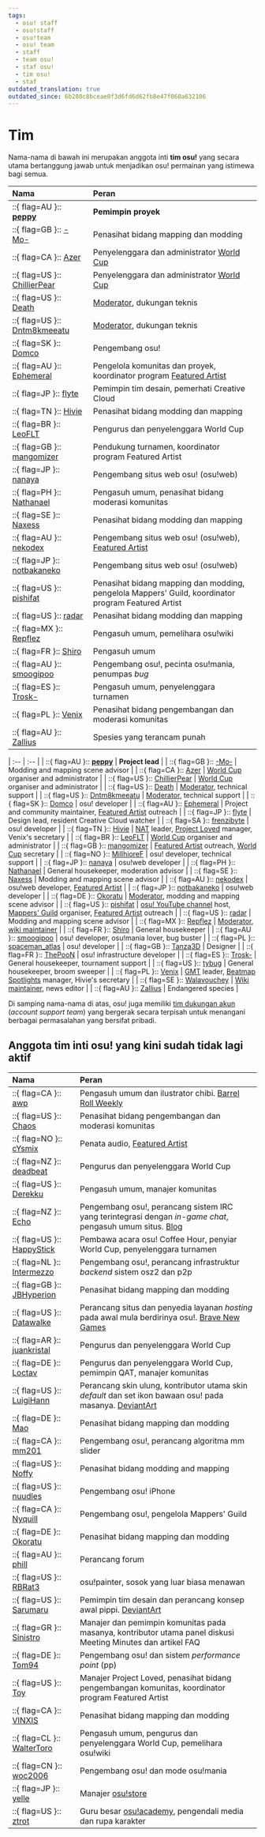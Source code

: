 ```yaml
---
tags:
  - osu! staff
  - osu!staff
  - osu!team
  - osu! team
  - staff
  - team osu!
  - staf osu!
  - tim osu!
  - staf
outdated_translation: true
outdated_since: 6b280c8bceae0f3d6fd6d62fb8e47f060a632106
---
```


# Tim

Nama-nama di bawah ini merupakan anggota inti **tim osu!** yang secara utama bertanggung jawab untuk menjadikan osu! permainan yang istimewa bagi semua.

| Nama | Peran |
| :-- | :-- |
| ::{ flag=AU }:: **[peppy](https://osu.ppy.sh/users/2)** | **Pemimpin proyek** |
| ::{ flag=GB }:: [-Mo-](https://osu.ppy.sh/users/2202163) | Penasihat bidang mapping dan modding |
| ::{ flag=CA }:: [Azer](https://osu.ppy.sh/users/2155578) | Penyelenggara dan administrator [World Cup](/wiki/Tournaments#official-world-cups) |
| ::{ flag=US }:: [ChillierPear](https://osu.ppy.sh/users/9501251) | Penyelenggara dan administrator [World Cup](/wiki/Tournaments#official-world-cups) |
| ::{ flag=US }:: [Death](https://osu.ppy.sh/users/3242450) | [Moderator](/wiki/People/Global_Moderation_Team), dukungan teknis |
| ::{ flag=US }:: [Dntm8kmeeatu](https://osu.ppy.sh/users/5428812) | [Moderator](/wiki/People/Global_Moderation_Team), dukungan teknis |
| ::{ flag=SK }:: [Domco](https://osu.ppy.sh/users/3562660) | Pengembang osu! |
| ::{ flag=AU }:: [Ephemeral](https://osu.ppy.sh/users/102335) | Pengelola komunitas dan proyek, koordinator program [Featured Artist](/wiki/People/Featured_Artists) |
| ::{ flag=JP }:: [flyte](https://osu.ppy.sh/users/3103765) | Pemimpin tim desain, pemerhati Creative Cloud |
| ::{ flag=TN }:: [Hivie](https://osu.ppy.sh/users/14102976) | Penasihat bidang modding dan mapping |
| ::{ flag=BR }:: [LeoFLT](https://osu.ppy.sh/users/3668779) | Pengurus dan penyelenggara World Cup |
| ::{ flag=GB }:: [mangomizer](https://osu.ppy.sh/users/1893718) | Pendukung turnamen, koordinator program Featured Artist |
| ::{ flag=JP }:: [nanaya](https://osu.ppy.sh/users/2387883) | Pengembang situs web osu! (osu!web) |
| ::{ flag=PH }:: [Nathanael](https://osu.ppy.sh/users/2295078) | Pengasuh umum, penasihat bidang moderasi komunitas |
| ::{ flag=SE }:: [Naxess](https://osu.ppy.sh/users/8129817) | Penasihat bidang modding dan mapping |
| ::{ flag=AU }:: [nekodex](https://osu.ppy.sh/users/102) | Pengembang situs web osu! (osu!web), [Featured Artist](https://osu.ppy.sh/beatmaps/artists/1) |
| ::{ flag=JP }:: [notbakaneko](https://osu.ppy.sh/users/10751776) | Pengembang situs web osu! (osu!web) |
| ::{ flag=US }:: [pishifat](https://osu.ppy.sh/users/3178418) | Penasihat bidang mapping dan modding, pengelola Mappers' Guild, koordinator program Featured Artist |
| ::{ flag=US }:: [radar](https://osu.ppy.sh/users/7131099) | Penasihat bidang modding dan mapping |
| ::{ flag=MX }:: [Repflez](https://osu.ppy.sh/users/201392) | Pengasuh umum, pemelihara osu!wiki |
| ::{ flag=FR }:: [Shiro](https://osu.ppy.sh/users/113005) | Pengasuh umum |
| ::{ flag=AU }:: [smoogipoo](https://osu.ppy.sh/users/1040328) | Pengembang osu!, pecinta osu!mania, penumpas *bug* |
| ::{ flag=ES }:: [Trosk-](https://osu.ppy.sh/users/3469385) | Pengasuh umum, penyelenggara turnamen |
| ::{ flag=PL }:: [Venix](https://osu.ppy.sh/users/5999631) | Penasihat bidang pengembangan dan moderasi komunitas |
| ::{ flag=AU }:: [Zallius](https://osu.ppy.sh/users/55) | Spesies yang terancam punah |

| :-- | :-- |
| ::{ flag=AU }:: **[peppy](https://osu.ppy.sh/users/2)** | **Project lead** |
| ::{ flag=GB }:: [-Mo-](https://osu.ppy.sh/users/2202163) | Modding and mapping scene advisor |
| ::{ flag=CA }:: [Azer](https://osu.ppy.sh/users/2155578) | [World Cup](/wiki/Tournaments#official-world-cups) organiser and administrator |
| ::{ flag=US }:: [ChillierPear](https://osu.ppy.sh/users/9501251) | [World Cup](/wiki/Tournaments#official-world-cups) organiser and administrator |
| ::{ flag=US }:: [Death](https://osu.ppy.sh/users/3242450) | [Moderator](/wiki/People/Global_Moderation_Team), technical support |
| ::{ flag=US }:: [Dntm8kmeeatu](https://osu.ppy.sh/users/5428812) | [Moderator](/wiki/People/Global_Moderation_Team), technical support |
| ::{ flag=SK }:: [Domco](https://osu.ppy.sh/users/3562660) | osu! developer |
| ::{ flag=AU }:: [Ephemeral](https://osu.ppy.sh/users/102335) | Project and community maintainer, [Featured Artist](/wiki/People/Featured_Artists) outreach |
| ::{ flag=JP }:: [flyte](https://osu.ppy.sh/users/3103765) | Design lead, resident Creative Cloud watcher |
| ::{ flag=SA }:: [frenzibyte](https://osu.ppy.sh/users/14210502) | osu! developer |
| ::{ flag=TN }:: [Hivie](https://osu.ppy.sh/users/14102976) | [NAT](/wiki/People/Nomination_Assessment_Team) leader, [Project Loved](/wiki/Community/Project_Loved) manager, Venix's secretary |
| ::{ flag=BR }:: [LeoFLT](https://osu.ppy.sh/users/3668779) | [World Cup](/wiki/Tournaments#official-world-cups) organiser and administrator |
| ::{ flag=GB }:: [mangomizer](https://osu.ppy.sh/users/1893718) | [Featured Artist](/wiki/People/Featured_Artists) outreach, [World Cup](/wiki/Tournaments#official-world-cups) secretary |
| ::{ flag=NO }:: [MillhioreF](https://osu.ppy.sh/users/941094) | osu! developer, technical support |
| ::{ flag=JP }:: [nanaya](https://osu.ppy.sh/users/2387883) | osu!web developer |
| ::{ flag=PH }:: [Nathanael](https://osu.ppy.sh/users/2295078) | General housekeeper, moderation advisor |
| ::{ flag=SE }:: [Naxess](https://osu.ppy.sh/users/8129817) | Modding and mapping scene advisor |
| ::{ flag=AU }:: [nekodex](https://osu.ppy.sh/users/102) | osu!web developer, [Featured Artist](https://osu.ppy.sh/beatmaps/artists/1) |
| ::{ flag=JP }:: [notbakaneko](https://osu.ppy.sh/users/10751776) | osu!web developer |
| ::{ flag=DE }:: [Okoratu](https://osu.ppy.sh/users/1623405) | [Moderator](/wiki/People/Global_Moderation_Team), modding and mapping scene advisor |
| ::{ flag=US }:: [pishifat](https://osu.ppy.sh/users/3178418) | [osu! YouTube channel](https://www.youtube.com/@osugame) host, [Mappers' Guild](/wiki/Community/Mappers_Guild) organiser, [Featured Artist](/wiki/People/Featured_Artists) outreach |
| ::{ flag=US }:: [radar](https://osu.ppy.sh/users/7131099) | Modding and mapping scene advisor |
| ::{ flag=MX }:: [Repflez](https://osu.ppy.sh/users/201392) | [Moderator](/wiki/People/Global_Moderation_Team), [wiki maintainer](/wiki/People/osu!_wiki_maintainers) |
| ::{ flag=FR }:: [Shiro](https://osu.ppy.sh/users/113005) | General housekeeper |
| ::{ flag=AU }:: [smoogipoo](https://osu.ppy.sh/users/1040328) | osu! developer, osu!mania lover, bug buster |
| ::{ flag=PL }:: [spaceman_atlas](https://osu.ppy.sh/users/3035836) | osu! developer |
| ::{ flag=GB }:: [Tanza3D](https://osu.ppy.sh/users/10379965) | Designer |
| ::{ flag=FR }:: [ThePooN](https://osu.ppy.sh/users/718454) | osu! infrastructure developer |
| ::{ flag=ES }:: [Trosk-](https://osu.ppy.sh/users/3469385) | General housekeeper, tournament support |
| ::{ flag=US }:: [tybug](https://osu.ppy.sh/users/12092800) | General housekeeper, broom sweeper |
| ::{ flag=PL }:: [Venix](https://osu.ppy.sh/users/5999631) | [GMT](/wiki/People/Global_Moderation_Team) leader, [Beatmap Spotlights](/wiki/Beatmap_Spotlights) manager, Hivie's secretary |
| ::{ flag=SE }:: [Walavouchey](https://osu.ppy.sh/users/5773079) | [Wiki maintainer](/wiki/People/osu!_wiki_maintainers), news editor |
| ::{ flag=AU }:: [Zallius](https://osu.ppy.sh/users/55) | Endangered species |

Di samping nama-nama di atas, osu! juga memiliki [tim dukungan akun](/wiki/People/Account_support_team) (*account support team*) yang bergerak secara terpisah untuk menangani berbagai permasalahan yang bersifat pribadi.

## Anggota tim inti osu! yang kini sudah tidak lagi aktif

| Nama | Peran |
| :-- | :-- |
| ::{ flag=CA }:: [awp](https://osu.ppy.sh/users/2650) | Pengasuh umum dan ilustrator chibi. [Barrel Roll Weekly](http://brw.twinkfish.com/) |
| ::{ flag=US }:: [Chaos](https://osu.ppy.sh/users/2628870) | Penasihat bidang pengembangan dan moderasi komunitas |
| ::{ flag=NO }:: [cYsmix](https://osu.ppy.sh/users/272870) | Penata audio, [Featured Artist](https://osu.ppy.sh/beatmaps/artists/2) |
| ::{ flag=NZ }:: [deadbeat](https://osu.ppy.sh/users/128370) | Pengurus dan penyelenggara World Cup |
| ::{ flag=US }:: [Derekku](https://osu.ppy.sh/users/91341) | Pengasuh umum, manajer komunitas |
| ::{ flag=NZ }:: [Echo](https://osu.ppy.sh/users/431) | Pengembang osu!, perancang sistem IRC yang terintegrasi dengan *in-game chat*, pengasuh umum situs. [Blog](http://blog.echo.sh/) |
| ::{ flag=US }:: [HappyStick](https://osu.ppy.sh/users/256802) | Pembawa acara osu! Coffee Hour, penyiar World Cup, penyelenggara turnamen |
| ::{ flag=NL }:: [Intermezzo](https://osu.ppy.sh/users/136842) | Pengembang osu!, perancang infrastruktur *backend* sistem osz2 dan p2p |
| ::{ flag=GB }:: [JBHyperion](https://osu.ppy.sh/users/4879508) | Penasihat bidang mapping dan modding |
| ::{ flag=US }:: [Datawalke](https://osu.ppy.sh/users/142) | Perancang situs dan penyedia layanan *hosting* pada awal mula berdirinya osu!. [Brave New Games](http://www.bravegamer.com/) |
| ::{ flag=AR }:: [juankristal](https://osu.ppy.sh/users/443656) | Pengurus dan penyelenggara World Cup |
| ::{ flag=DE }:: [Loctav](https://osu.ppy.sh/users/71366) | Pengurus dan penyelenggara World Cup, pemimpin QAT, manajer komunitas |
| ::{ flag=US }:: [LuigiHann](https://osu.ppy.sh/users/1079) | Perancang skin ulung, kontributor utama skin *default* dan set ikon bawaan osu! pada masanya. [DeviantArt](https://luigihann.deviantart.com/) |
| ::{ flag=DE }:: [Mao](https://osu.ppy.sh/users/2204515) | Penasihat bidang mapping dan modding |
| ::{ flag=CA }:: [mm201](https://osu.ppy.sh/users/30655) | Pengembang osu!, perancang algoritma mm slider |
| ::{ flag=US }:: [Noffy](https://osu.ppy.sh/users/1541323) | Penasihat bidang modding and mapping |
| ::{ flag=US }:: [nuudles](https://osu.ppy.sh/users/21312) | Pengembang osu! iPhone |
| ::{ flag=CA }:: [Nyquill](https://osu.ppy.sh/users/682935) | Pengembang osu!, pengelola Mappers' Guild |
| ::{ flag=DE }:: [Okoratu](https://osu.ppy.sh/users/1623405) | Penasihat bidang mapping dan modding |
| ::{ flag=AU }:: [phill](https://osu.ppy.sh/users/53) | Perancang forum |
| ::{ flag=US }:: [RBRat3](https://osu.ppy.sh/users/307202) | osu!painter, sosok yang luar biasa menawan |
| ::{ flag=US }:: [Sarumaru](https://osu.ppy.sh/users/9427) | Pemimpin tim desain dan perancang konsep awal pippi. [DeviantArt](https://sarumaru.deviantart.com/) |
| ::{ flag=GR }:: [Sinistro](https://osu.ppy.sh/users/5530) | Manajer dan pemimpin komunitas pada masanya, kontributor utama panel diskusi Meeting Minutes dan artikel FAQ |
| ::{ flag=DE }:: [Tom94](https://osu.ppy.sh/users/1857058) | Pengembang osu! dan sistem *performance point* (pp) |
| ::{ flag=US }:: [Toy](https://osu.ppy.sh/users/2757689) | Manajer Project Loved, penasihat bidang pengembangan komunitas, koordinator program Featured Artist |
| ::{ flag=CA }:: [VINXIS](https://osu.ppy.sh/users/4323406) | Penasihat bidang mapping dan modding |
| ::{ flag=CL }:: [WalterToro](https://osu.ppy.sh/users/5281416) | Pengasuh umum, pengurus dan penyelenggara World Cup, pemelihara osu!wiki |
| ::{ flag=CN }:: [woc2006](https://osu.ppy.sh/users/1105845) | Pengembang osu! dan mode osu!mania |
| ::{ flag=JP }:: [yelle](https://osu.ppy.sh/users/4916903) | Manajer [osu!store](https://osu.ppy.sh/store/listing) |
| ::{ flag=US }:: [ztrot](https://osu.ppy.sh/users/6347) | Guru besar [osu!academy](/wiki/Community/Video_series/osu!academy), pengendali media dan rupa karakter |
